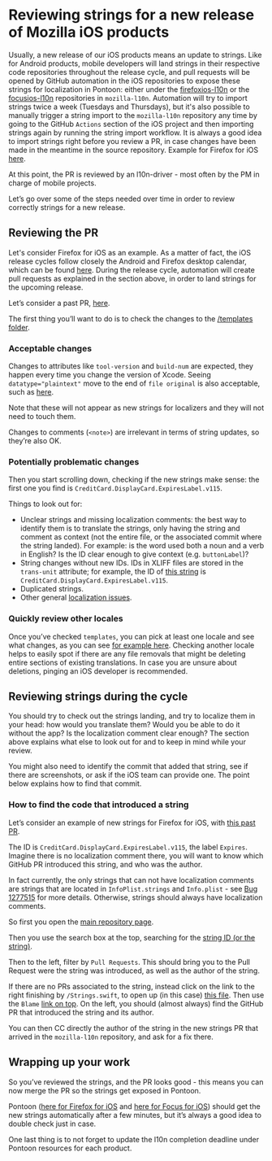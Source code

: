 # Reviewing strings for a new release of Mozilla iOS products

Usually, a new release of our iOS products means an update to strings. Like for Android products, mobile developers will land strings in their respective code repositories throughout the release cycle, and pull requests will be opened by GitHub automation in the iOS repositories to expose these strings for localization in Pontoon: either under the [firefoxios-l10n](https://github.com/mozilla-l10n/firefoxios-l10n) or the [focusios-l10n](https://github.com/mozilla-l10n/focusios-l10n) repositories in `mozilla-l10n`. Automation will try to import strings twice a week (Tuesdays and Thursdays), but it's also possible to manually trigger a string import to the `mozilla-l10n` repository any time by going to the GitHub `Actions` section of the iOS project and then importing strings again by running the string import workflow. It is always a good idea to import strings right before you review a PR, in case changes have been made in the meantime in the source repository. Example for Firefox for iOS [here](https://github.com/mozilla-l10n/firefoxios-l10n/actions/workflows/import_strings.yml).

At this point, the PR is reviewed by an l10n-driver - most often by the PM in charge of mobile projects.

Let’s go over some of the steps needed over time in order to review correctly strings for a new release.

## Reviewing the PR

Let's consider Firefox for iOS as an example. As a matter of fact, the iOS release cycles follow closely the Android and Firefox desktop calendar, which can be found [here](https://whattrainisitnow.com). During the release cycle, automation will create pull requests as explained in the section above, in order to land strings for the upcoming release.

Let’s consider a past PR, [here](https://github.com/mozilla-l10n/firefoxios-l10n/pull/192).

The first thing you’ll want to do is to check the changes to the [/templates folder](https://github.com/mozilla-l10n/firefoxios-l10n/pull/192/files#diff-6f29eb799be1b575316c0187d69a38fce3c63e27e5a22eb180b338ee177e9cae).

### Acceptable changes

Changes to attributes like `tool-version` and `build-num` are expected, they happen every time you change the version of Xcode. Seeing `datatype="plaintext"` move to the end of `file original` is also acceptable, such as [here](https://github.com/mozilla-l10n/firefoxios-l10n/pull/195/files#diff-6f29eb799be1b575316c0187d69a38fce3c63e27e5a22eb180b338ee177e9caeL3529).

Note that these will not appear as new strings for localizers and they will not need to touch them.

Changes to comments (`<note>`) are irrelevant in terms of string updates, so they’re also OK.

### Potentially problematic changes

Then you start scrolling down, checking if the new strings make sense: the first one you find is `CreditCard.DisplayCard.ExpiresLabel.v115`.

Things to look out for:
* Unclear strings and missing localization comments: the best way to identify them is to translate the strings, only having the string and comment as context (not the entire file, or the associated commit where the string landed). For example: is the word used both a noun and a verb in English? Is the ID clear enough to give context (e.g. `buttonLabel`)?
* String changes without new IDs. IDs in XLIFF files are stored in the `trans-unit` attribute; for example, the ID of [this string](https://github.com/mozilla-l10n/firefoxios-l10n/pull/192/files#diff-6f29eb799be1b575316c0187d69a38fce3c63e27e5a22eb180b338ee177e9caeR3201) is `CreditCard.DisplayCard.ExpiresLabel.v115`.
* Duplicated strings.
* Other general [localization issues](https://mozilla-l10n.github.io/documentation/localization/dev_best_practices.html).

### Quickly review other locales

Once you’ve checked `templates`, you can pick at least one locale and see what changes, as you can see [for example here](https://github.com/mozilla-l10n/firefoxios-l10n/pull/192/files#diff-220a1dc4ddc01bbae6a176ba4122aa644042181c78a638b052f45462b758ca6f). Checking another locale helps to easily spot if there are any file removals that might be deleting entire sections of existing translations. In case you are unsure about deletions, pinging an iOS developer is recommended.

## Reviewing strings during the cycle

You should try to check out the strings landing, and try to localize them in your head: how would you translate them? Would you be able to do it without the app? Is the localization comment clear enough? The section above explains what else to look out for and to keep in mind while your review.

You might also need to identify the commit that added that string, see if there are screenshots, or ask if the iOS team can provide one. The point below explains how to find that commit.

### How to find the code that introduced a string

Let’s consider an example of new strings for Firefox for iOS, with [this past PR](https://github.com/mozilla-l10n/firefoxios-l10n/pull/192).

The ID is `CreditCard.DisplayCard.ExpiresLabel.v115`, the label `Expires`.
Imagine there is no localization comment there, you will want to know which GitHub PR introduced this string, and who was the author.

In fact currently, the only strings that can not have localization comments are strings that are located in `InfoPlist.strings` and `Info.plist` - see [Bug 1277515](https://bugzilla.mozilla.org/show_bug.cgi?id=1277515) for more details. Otherwise, strings should always have localization comments.

So first you open the [main repository page](https://github.com/mozilla-mobile/firefox-ios).

Then you use the search box at the top, searching for the [string ID (or the string)](https://github.com/search?q=repo%3Amozilla-mobile%2Ffirefox-ios%20CreditCard.DisplayCard.ExpiresLabel.v115&type=code).

Then to the left, filter by `Pull Requests`. This should bring you to the Pull Request were the string was introduced, as well as the author of the string.

If there are no PRs associated to the string, instead click on the link to the right finishing by `/Strings.swift`, to open up (in this case) [this file](https://github.com/mozilla-mobile/firefox-ios/blob/4bba2a088f0e5795dca89c10b3194dd97f3c2621/Client/Frontend/Strings.swift#L250). Then use the `Blame` [link on top](https://github.com/mozilla-mobile/firefox-ios/blame/4bba2a088f0e5795dca89c10b3194dd97f3c2621/Client/Frontend/Strings.swift#L250). On the left, you should (almost always) find the GitHub PR that introduced the string and its author.

You can then CC directly the author of the string in the new strings PR that arrived in the `mozilla-l10n` repository, and ask for a fix there.

## Wrapping up your work

So you’ve reviewed the strings, and the PR looks good - this means you can now merge the PR so the strings get exposed in Pontoon.

Pontoon ([here for Firefox for iOS](https://pontoon.mozilla.org/projects/firefox-for-ios/) and [here for Focus for iOS](https://pontoon.mozilla.org/projects/focus-for-ios/)) should get the new strings automatically after a few minutes, but it’s always a good idea to double check just in case.

One last thing is to not forget to update the l10n completion deadline under Pontoon resources for each product.